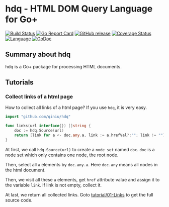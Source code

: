 hdq - HTML DOM Query Language for Go+
========

[![Build Status](https://github.com/qiniu/hdq/actions/workflows/go.yml/badge.svg)](https://github.com/qiniu/hdq/actions/workflows/go.yml)
[![Go Report Card](https://goreportcard.com/badge/github.com/qiniu/hdq)](https://goreportcard.com/report/github.com/qiniu/hdq)
[![GitHub release](https://img.shields.io/github/v/tag/qiniu/hdq.svg?label=release)](https://github.com/qiniu/hdq/releases)
[![Coverage Status](https://codecov.io/gh/qiniu/hdq/branch/main/graph/badge.svg)](https://codecov.io/gh/qiniu/hdq)
[![Language](https://img.shields.io/badge/language-Go+-blue.svg)](https://github.com/goplus/gop)
[![GoDoc](https://img.shields.io/badge/godoc-reference-teal.svg)](https://pkg.go.dev/mod/github.com/qiniu/hdq)

## Summary about hdq

hdq is a Go+ package for processing HTML documents.

## Tutorials

### Collect links of a html page

How to collect all links of a html page? If you use `hdq`, it is very easy.

```go
import "github.com/qiniu/hdq"

func links(url interface{}) []string {
	doc := hdq.Source(url)
	return [link for a <- doc.any.a, link := a.hrefVal?:""; link != ""]
}
```

At first, we call `hdq.Source(url)` to create a `node set` named `doc`. `doc` is a node set which only contains one node, the root node.

Then, select all `a` elements by `doc.any.a`. Here `doc.any` means all nodes in the html document.

Then, we visit all these `a` elements, get `href` attribute value and assign it to the variable `link`. If link is not empty, collect it.

At last, we return all collected links. Goto [tutorial/01-Links](tutorial/01-Links/links.gop) to get the full source code.
